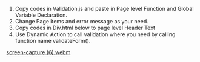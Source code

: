 1. Copy codes in Validation.js and paste in Page level Function and Global Variable Declaration.
2. Change Page items and error message as your need.
3. Copy codes in Div.html below to page level Header Text
4. Use Dynamic Action to call validation where you need by calling function name  validateForm().



[screen-capture (6).webm](https://github.com/user-attachments/assets/33da59b4-40c4-4560-9c02-9e2a64831245)
